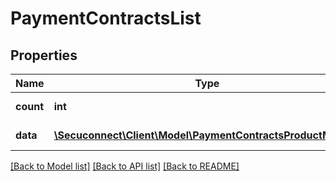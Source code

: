 # PaymentContractsList

## Properties
Name | Type | Description | Notes
------------ | ------------- | ------------- | -------------
**count** | **int** | Number of existing payment contracts | [optional] 
**data** | [**\Secuconnect\Client\Model\PaymentContractsProductModel[]**](PaymentContractsProductModel.md) | GET Payment/Contracts | [optional] 

[[Back to Model list]](../README.md#documentation-for-models) [[Back to API list]](../README.md#documentation-for-api-endpoints) [[Back to README]](../README.md)


